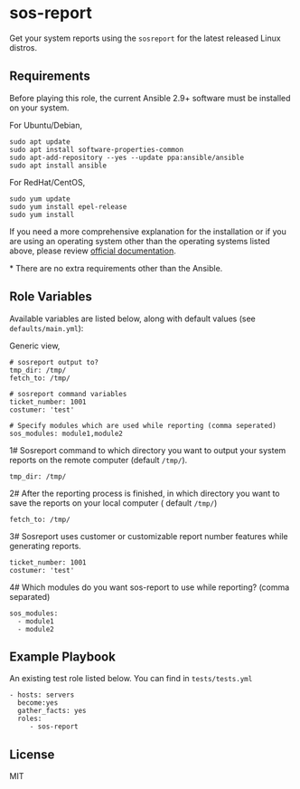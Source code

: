 sos-report
=========

Get your system reports using the `sosreport` for the latest released Linux distros.

Requirements
------------
Before playing this role, the current Ansible 2.9+ software must be installed on your system.  

For Ubuntu/Debian,
```
sudo apt update
sudo apt install software-properties-common
sudo apt-add-repository --yes --update ppa:ansible/ansible
sudo apt install ansible
```

For RedHat/CentOS,
```
sudo yum update
sudo yum install epel-release
sudo yum install
```

If you need a more comprehensive explanation for the installation or if you are using an operating system other than the operating systems listed above, please review [official documentation](https://docs.ansible.com/ansible/latest/installation_guide/intro_installation.html).  

\* There are no extra requirements other than the Ansible. 

Role Variables
--------------
Available variables are listed below, along with default values (see `defaults/main.yml`):

Generic view,

    # sosreport output to?
    tmp_dir: /tmp/
    fetch_to: /tmp/

    # sosreport command variables
    ticket_number: 1001
    costumer: 'test'

    # Specify modules which are used while reporting (comma seperated)
    sos_modules: module1,module2
  

1# Sosreport command to which directory you want to output your system reports on the remote computer (default `/tmp/`). 

    tmp_dir: /tmp/

2# After the reporting process is finished, in which directory you want to save the reports on your local computer ( default `/tmp/`)

    fetch_to: /tmp/

3# Sosreport uses customer or customizable report number features while generating reports.  

    ticket_number: 1001
    costumer: 'test'

4# Which modules do you want sos-report to use while reporting? (comma separated) 

    sos_modules: 
      - module1
      - module2 

Example Playbook
----------------

An existing test role listed below. You can find in `tests/tests.yml`

    - hosts: servers
      become:yes
      gather_facts: yes
      roles:
         - sos-report

License
-------

MIT
